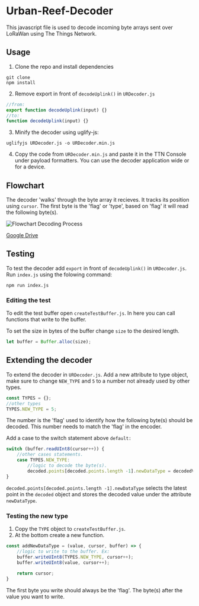 # Urban-Reef-Decoder

This javascript file is used to decode incoming byte arrays sent over LoRaWan using The Things Network.

## Usage
1. Clone the repo and install dependencies
```
git clone
npm install
```

2. Remove export in front of `decodeUplink()` in `URDecoder.js`
```javascript
//from:
export function decodeUplink(input) {}
//to:
function decodeUplink(input) {}
```

3. Minify the decoder using uglify-js:
```
uglifyjs URDecoder.js -o URDecoder.min.js
```
4. Copy the code from `URDecoder.min.js` and paste it in the TTN Console under payload formatters. You can use the decoder application wide or for a device.
## Flowchart
The decoder 'walks' through the byte array it recieves. It tracks its position using `cursor`. The first byte is the 'flag' or 'type', based on 'flag' it will read the following byte(s).

![Flowchart Decoding Process](https://drive.google.com/uc?id=1Aw3_T0eH-Hljleyd9ejlmaVrA-ZOEXto "Flowchart explaining the decoding process")

[Google Drive](https://drive.google.com/open?id=1Aw3_T0eH-Hljleyd9ejlmaVrA-ZOEXto&usp=drive_fs)

## Testing
To test the decoder add `export` in front of `decodeUplink()` in `URDecoder.js`.
Run `index.js` using the folowing command:
```
npm run index.js
```

### Editing the test
To edit the test buffer open `createTestBuffer.js`. In here you can call functions that write to the buffer.

To set the size in bytes of the buffer change `size` to the desired length.
```javascript
let buffer = Buffer.alloc(size);
```

## Extending the decoder
To extend the decoder in `URDecoder.js`. Add a new attribute to type object, make sure to change `NEW_TYPE` and `5` to a number not already used by other types.
```javascript
const TYPES = {};
//other types
TYPES.NEW_TYPE = 5;
```
The number is the 'flag' used to identify how the following byte(s) should be decoded. This number needs to match the 'flag' in the encoder.

Add a case to the switch statement above `default:`
```javascript
switch (buffer.readUInt8(cursor++)) {
    //other cases statements.
    case TYPES.NEW_TYPE:
        //logic to decode the byte(s).
        decoded.points[decoded.points.length -1].newDataType = decodedValue;
}
```
`decoded.points[decoded.points.length -1].newDataType` selects the latest point in the `decoded` object and stores the decoded value under the attribute `newDataType`.

### Testing the new type
1. Copy the `TYPE` object to `createTestBuffer.js`.
2. At the bottom create a new function.
```javascript
const addNewDataType = (value, cursor, buffer) => {
    //logic to write to the buffer. Ex:
    buffer.writeUInt8(TYPES.NEW_TYPE, cursor++);
    buffer.writeUInt8(value, cursor++);
    
    return cursor;
}
```
The first byte you write should always be the 'flag'. The byte(s) after the value you want to write.